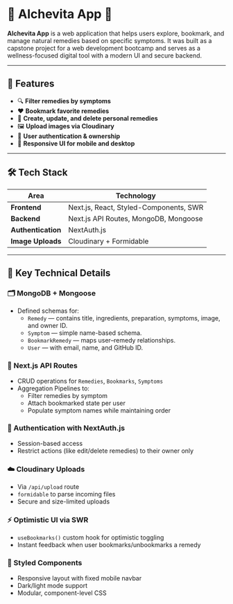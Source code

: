 # 🍃 Alchevita App 🍃

**Alchevita App** is a web application that helps users explore, bookmark, and manage natural remedies based on specific symptoms. It was built as a capstone project for a web development bootcamp and serves as a wellness-focused digital tool with a modern UI and secure backend.

---

## 🚀 Features

- 🔍 **Filter remedies by symptoms**
- ❤️ **Bookmark favorite remedies**
- 📝 **Create, update, and delete personal remedies**
- 🖼️ **Upload images via Cloudinary**
- 👤 **User authentication & ownership**
- 📱 **Responsive UI for mobile and desktop**

---

## 🛠️ Tech Stack

| Area | Technology |
|------|------------|
| **Frontend** | Next.js, React, Styled-Components, SWR |
| **Backend**  | Next.js API Routes, MongoDB, Mongoose |
| **Authentication** | NextAuth.js |
| **Image Uploads** | Cloudinary + Formidable |
---
## 🧪 Key Technical Details

### 🗂️ MongoDB + Mongoose
- Defined schemas for:
  - `Remedy` — contains title, ingredients, preparation, symptoms, image, and owner ID.
  - `Symptom` — simple name-based schema.
  - `BookmarkRemedy` — maps user–remedy relationships.
  - `User` — with email, name, and GitHub ID.

### 🧮 Next.js API Routes
- CRUD operations for `Remedies`, `Bookmarks`, `Symptoms`
- Aggregation Pipelines to:
  - Filter remedies by symptom
  - Attach bookmarked state per user
  - Populate symptom names while maintaining order

### 🔐 Authentication with NextAuth.js
- Session-based access
- Restrict actions (like edit/delete remedies) to their owner only

### ☁️ Cloudinary Uploads
- Via `/api/upload` route
- `formidable` to parse incoming files
- Secure and size-limited uploads

### ⚡ Optimistic UI via SWR
- `useBookmarks()` custom hook for optimistic toggling
- Instant feedback when user bookmarks/unbookmarks a remedy

### 🎨 Styled Components
- Responsive layout with fixed mobile navbar
- Dark/light mode support 
- Modular, component-level CSS

